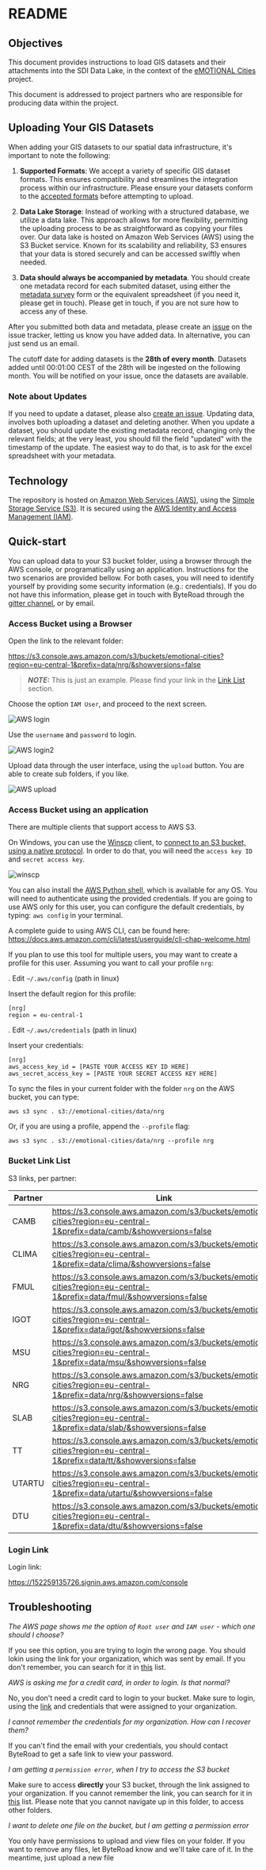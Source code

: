 # README

## Objectives
This document provides instructions to load GIS datasets and their attachments into the SDI Data Lake, in the context of the [eMOTIONAL Cities](https://cordis.europa.eu/project/id/945307) project.

This document is addressed to project partners who are responsible for producing data within the project.

## Uploading Your GIS Datasets

When adding your GIS datasets to our spatial data infrastructure, it's important to note the following:

1. **Supported Formats**: We accept a variety of specific GIS dataset formats. This ensures compatibility and streamlines the integration process within our infrastructure. Please ensure your datasets conform to the [accepted formats](https://github.com/emotional-cities/byteroad-workshop/blob/master/data_formats.md) before attempting to upload.

2. **Data Lake Storage**: Instead of working with a structured database, we utilize a data lake. This approach allows for more flexibility, permitting the uploading process to be as straightforward as copying your files over. Our data lake is hosted on Amazon Web Services (AWS) using the S3 Bucket service. Known for its scalability and reliability, S3 ensures that your data is stored securely and can be accessed swiftly when needed.

3. **Data should always be accompanied by metadata**. You should create one metadata record for each submited dataset, using either the [metadata survey](https://forms.gle/xvXbzZbUSi41xFQ36) form or the equivalent spreadsheet (if you need it, please get in touch). Please get in touch, if you are not sure how to access any of these.

After you submitted both data and metadata, please create an [issue](https://github.com/emotional-cities/data-share/issues/new/choose) on the issue tracker, letting us know you have added data. In alternative, you can just send us an email.

The cutoff date for adding datasets is the **28th of every month**. Datasets added until 00:01:00 CEST of the 28th will be ingested on the following month. You will be notified on your issue, once the datasets are available.

### Note about Updates
If you need to update a dataset, please also [create an issue](https://github.com/emotional-cities/data-share/issues/new?assignees=&labels=&projects=&template=update-existing-dataset.md&title=). Updating data, involves both uploading a dataset and deleting another. When you update a dataset, you should update the existing metadata record, changing only the relevant fields; at the very least, you should fill the field "updated" with the timestamp of the update. The easiest way to do that, is to ask for the excel spreadsheet with your metadata.

## Technology
The repository is hosted on [Amazon Web Services (AWS)](https://aws.amazon.com/), using the [Simple Storage Service (S3)](https://aws.amazon.com/s3/). It is secured using the [AWS Identity and Access Management (IAM)](https://aws.amazon.com/iam/).

## Quick-start

You can upload data to your S3 bucket folder, using a browser through the AWS console, or programatically using an application. Instructions for the two scenarios are provided bellow.
For both cases, you will need to identify yourself by providing some security information (e.g.: credentials). If you do not have this information, please get in touch with ByteRoad through the [gitter channel](https://gitter.im/emotionalcities/community), or by email.

### Access Bucket using a Browser

Open the link to the relevant folder:

https://s3.console.aws.amazon.com/s3/buckets/emotional-cities?region=eu-central-1&prefix=data/nrg/&showversions=false

> **_NOTE:_**   This is just an example. Please find your link in the [Link List](#link-list) section.

Choose the option `IAM User`, and proceed to the next screen.

![AWS login](img/aws1.png)

Use the `username` and `password` to login.

![AWS login2](img/aws2.png)

Upload data through the user interface, using the `upload` button. You are able to create sub folders, if you like.

![AWS upload](img/aws3.png)

### Access Bucket using an application

There are multiple clients that support access to AWS S3.

On Windows, you can use the [Winscp](https://winscp.net/eng/download.php) client, to [connect to an S3 bucket, using a native protocol](https://winscp.net/eng/docs/guide_amazon_s3). In order to do that, you will need the `access key ID` and `secret access key`.

![winscp](https://menithome.files.wordpress.com/2020/11/screenshot_3.png)

You can also install the [AWS Python shell](https://aws.amazon.com/cli/), which is available for any OS. You will need to authenticate using the provided credentials. If you are going to use AWS only for this user, you can configure the default credentials, by typing: `aws config` in your terminal.

A complete guide to using AWS CLI, can be found here:
https://docs.aws.amazon.com/cli/latest/userguide/cli-chap-welcome.html


If you plan to use this tool for multiple users, you may want to create a profile for this user. Assuming you want to call your profile `nrg`:

. Edit `~/.aws/config` (path in linux)

Insert the default region for this profile:

```
[nrg]
region = eu-central-1
```

. Edit `~/.aws/credentials` (path in linux)

Insert your credentials:

```
[nrg]
aws_access_key_id = [PASTE YOUR ACCESS KEY ID HERE]
aws_secret_access_key = [PASTE YOUR SECRET ACCESS KEY HERE]
```

To sync the files in your current folder with the folder `nrg` on the AWS bucket, you can type:

```
aws s3 sync . s3://emotional-cities/data/nrg
```

Or, if you are using a profile, append the `--profile` flag:

```
aws s3 sync . s3://emotional-cities/data/nrg --profile nrg 
```

### Bucket Link List

S3 links, per partner:

| Partner | Link |
|---|---|
| CAMB | https://s3.console.aws.amazon.com/s3/buckets/emotional-cities?region=eu-central-1&prefix=data/camb/&showversions=false |  
| CLIMA | https://s3.console.aws.amazon.com/s3/buckets/emotional-cities?region=eu-central-1&prefix=data/clima/&showversions=false |  
| FMUL | https://s3.console.aws.amazon.com/s3/buckets/emotional-cities?region=eu-central-1&prefix=data/fmul/&showversions=false |  
| IGOT | https://s3.console.aws.amazon.com/s3/buckets/emotional-cities?region=eu-central-1&prefix=data/igot/&showversions=false |  
| MSU | https://s3.console.aws.amazon.com/s3/buckets/emotional-cities?region=eu-central-1&prefix=data/msu/&showversions=false |  
| NRG | https://s3.console.aws.amazon.com/s3/buckets/emotional-cities?region=eu-central-1&prefix=data/nrg/&showversions=false |  
| SLAB | https://s3.console.aws.amazon.com/s3/buckets/emotional-cities?region=eu-central-1&prefix=data/slab/&showversions=false |  
| TT | https://s3.console.aws.amazon.com/s3/buckets/emotional-cities?region=eu-central-1&prefix=data/tt/&showversions=false |  
| UTARTU | https://s3.console.aws.amazon.com/s3/buckets/emotional-cities?region=eu-central-1&prefix=data/utartu/&showversions=false |  
| DTU | https://s3.console.aws.amazon.com/s3/buckets/emotional-cities?region=eu-central-1&prefix=data/dtu/&showversions=false |  

### Login Link

Login link:

https://152259135726.signin.aws.amazon.com/console



## Troubleshooting

*The AWS page shows me the option of `Root user` and `IAM user` - which one should I choose?*

If you see this option, you are trying to login the wrong page. You should lokin using the link for your organization, which was sent by email. If you don't remember, you can search for it in [this](###login-link-list) list.

*AWS is asking me for a credit card, in order to login. Is that normal?*

No, you don't need a credit card to login to your bucket. Make sure to login, using the [link](###login-link-list) and credentials that were assigned to your organization.

*I cannot remember the credentials for my organization. How can I recover them?*

If you can't find the email with your credentials, you should contact ByteRoad to get a safe link to view your password.

*I am getting a `permission error`, when I try to access the S3 bucket*

Make sure to access **directly** your S3 bucket, through the link assigned to your organization. If you cannot remember the link, you can search for it in [this](###bucket-link-list) list. Please note that you cannot navigate up in this folder, to access other folders.

*I want to delete one file on the bucket, but I am getting a permission error*

You only have permissions to upload and view files on your folder. If you want to remove any files, let ByteRoad know and we'll take care of it. In the meantime, just upload a new file
